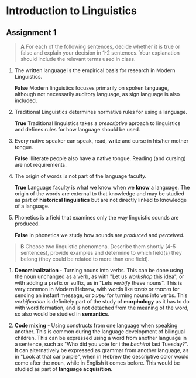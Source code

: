 # Introduction to Linguistics

## Assignment 1

> **A** For each of the following sentences, decide whether it is true or false and
  explain your decision in 1-2 sentences. Your explanation should include the relevant
  terms used in class.

1. The written language is the empirical basis for research in Modern Linguistics.

   **False** Modern linguistics focuses primarily on spoken language, although not
   necessarily auditory language, as sign language is also included.

2. Traditional Linguistics determines normative rules for using a language.

   **True** Traditional linguistics takes a *prescriptive* aproach to linguistics and
   defines rules for how language should be used.

3. Every native speaker can speak, read, write and curse in his/her mother tongue.

   **False** Illiterate people also have a native tongue. Reading (and cursing) are
   not requirements.

4. The origin of words is not part of the language faculty.

   **True** Language faculty is what we know when we **know** a language. The origin of the words are external to that knowledge and may be studied as part of **historical linguistics** but are not directly linked to knowledge of a language.

5. Phonetics is a field that examines only the way linguistic sounds are produced.

   **False** In phonetics we study how sounds are *produced* and *perceived*.

> **B** Choose two linguistic phenomena. Describe them shortly (4-5 sentences),
  provide examples  and determine to which field(s) they belong (they could be related
  to more than one field).

1. **Denominalization** - Turning nouns into verbs. This can be done using the noun 
   unchanged as a verb, as with "Let us *workshop* this idea", or with adding a prefix
   or suffix, as in "Lets *verbify* these nouns". This is very common in Modern
   Hebrew, with words like לסמס or סימסתי for sending an instant message, or שפעול for
   turning nouns into verbs. This *verbification* is definitely part of the study of
   **morphology** as it has to do with word formation, and is not detached from the meaning of the word, so also would be studied in **semantics**.

2. **Code mixing** - Using constructs from one language when speaking another. This is
   common during the language development of bilingual children. This can be expressed
   using a word from another language in a sentence, such as "Who did you vote for i
   the *bechirot* last Tuesday?". It can alternatively be expressed as grammar from
   another language, as in "Look at that car purple", when in Hebrew the descriptive
   color would come after the noun, while in English it comes before. This would be
   studied as part of **language acquisition**.
